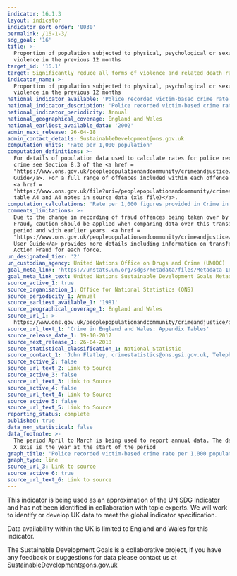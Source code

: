 ```yaml
---
indicator: 16.1.3
layout: indicator
indicator_sort_order: '0030'
permalink: /16-1-3/
sdg_goal: '16'
title: >-
  Proportion of population subjected to physical, psychological or sexual
  violence in the previous 12 months
target_id: '16.1'
target: Significantly reduce all forms of violence and related death rates everywhere
indicator_name: >-
  Proportion of population subjected to physical, psychological or sexual
  violence in the previous 12 months
national_indicator_available: 'Police recorded victim-based crime rate per 1,000 population'
national_indicator_description: 'Police recorded victim-based crime rate per 1,000 population'
national_indicator_periodicity: Annual
national_geographical_coverage: England and Wales
national_earliest_available_data: '2002'
admin_next_release: 26-04-18
admin_contact_details: SustainableDevelopment@ons.gov.uk
computation_units: 'Rate per 1,000 population'
computation_definitions: >-
  For details of population data used to calculate rates for police recorded
  crime see Section 8.3 of the <a href =
  "https://www.ons.gov.uk/peoplepopulationandcommunity/crimeandjustice/methodologies/crimeandjusticemethodology">User
  Guide</a>. For a full range of offences included within each offence group see
  <a href =
  "https://www.ons.gov.uk/file?uri=/peoplepopulationandcommunity/crimeandjustice/datasets/crimeinenglandandwalesappendixtables/yearendingseptember2017/appendixtablesyearendingseptember2017v3.xls">Appendix
  table A4 and A4 notes in source data (xls file)</a>.
computation_calculations: 'Rate per 1,000 figures provided in Crime in England and Wales source.'
comments_limitations: >-
  Due to the change in recording of fraud offences being taken over by Action
  Fraud, caution should be applied when comparing data over this transitional
  period and with earlier years. <a href =
  "https://www.ons.gov.uk/peoplepopulationandcommunity/crimeandjustice/methodologies/crimeandjusticemethodology">The
  User Guide</a> provides more details including information on transfer date to
  Action Fraud for each force. 
un_designated_tier: '2'
un_custodian_agency: United Nations Office on Drugs and Crime (UNODC)
goal_meta_link: 'https://unstats.un.org/sdgs/metadata/files/Metadata-16-01-03.pdf '
goal_meta_link_text: United Nations Sustainable Development Goals Metadata (PDF 217 KB)
source_active_1: true
source_organisation_1: Office for National Statistics (ONS)
source_periodicity_1: Annual
source_earliest_available_1: '1981'
source_geographical_coverage_1: England and Wales
source_url_1: >-
  https://www.ons.gov.uk/peoplepopulationandcommunity/crimeandjustice/datasets/crimeinenglandandwalesappendixtables
source_url_text_1: 'Crime in England and Wales: Appendix Tables'
source_release_date_1: 19-10-2017
source_next_release_1: 26-04-2018
source_statistical_classification_1: National Statistic
source_contact_1: 'John Flatley, crimestatistics@ons.gsi.gov.uk, Telephone +44 (0)20 7592 8695'
source_active_2: false
source_url_text_2: Link to Source
source_active_3: false
source_url_text_3: Link to Source
source_active_4: false
source_url_text_4: Link to Source
source_active_5: false
source_url_text_5: Link to Source
reporting_status: complete
published: true
data_non_statistical: false
data_footnote: >-
  The period April to March is being used to report annual data. The date on the
  X axis is the year at the start of the period
graph_title: 'Police recorded victim-based crime rate per 1,000 population'
graph_type: line
source_url_3: Link to source
source_active_6: true
source_url_text_6: Link to source
---
```

This indicator is being used as an approximation of the UN SDG Indicator and has not been identified in collaboration with topic experts. We will work to identify or develop UK data to meet the global indicator specification.

Data availability within the UK is limited to England and Wales for this indicator.
  
The Sustainable Development Goals is a collaborative project, if you have any feedback or suggestions for data please contact us at <SustainableDevelopment@ons.gov.uk>
